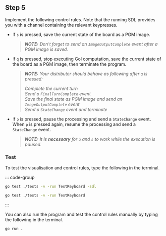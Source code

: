 <!--@include: index.md-->
#

## Step 5

Implement the following control rules.
Note that the running SDL provides you with a channel containing the relevant keypresses.

- If `s` is pressed, save the current state of the board as a PGM image.
    > ***NOTE:** Don't forget to send an `ImageOutputComplete` event after a PGM image is saved.*
- If `q` is pressed, stop executing Gol computation, save the current state of the board as a PGM image, then terminate the program.
    > ***NOTE:** Your distributor should behave as following after `q` is pressed:*
    >
    > *Complete the current turn \
    > Send a `FinalTurnComplete` event \
    > Save the final state as PGM image and send an `ImageOutputComplete` event \
    > Send a `StateChange` event and terminate*
- If `p` is pressed, pause the processing and send a `StateChange` event.\
  When `p` is pressed again, resume the processing and send a `StateChange` event.
    > ***NOTE:**
    > It is **necessary** for `q` and `s` to work while the execution is paused.*

### Test

To test the visualisation and control rules, type the following in the terminal.

::: code-group

``` bash [Test with SDL window]
go test ./tests -v -run TestKeyboard -sdl
```

``` bash [Test without SDL window]
go test ./tests -v -run TestKeyboard
```

:::

You can also run the program and test the control rules manually by typing the following in the terminal.

``` bash
go run .
```
